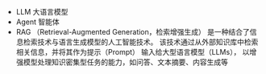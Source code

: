 - LLM 大语言模型
- Agent 智能体
- RAG 
（Retrieval-Augmented Generation，检索增强生成）
 是一种结合了信息检索技术与语言生成模型的人工智能技术。
 该技术通过从外部知识库中检索相关信息，并将其作为提示（Prompt）
 输入给大型语言模型（LLMs），
以增强模型处理知识密集型任务的能力，如问答、文本摘要、内容生成等